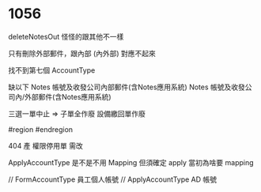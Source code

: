 # 1056

deleteNotesOut 怪怪的跟其他不一樣

只有刪除外部郵件，跟內部 (內外部) 對應不起來

找不到第七個 AccountType

缺以下
Notes 帳號及收發公司內部郵件(含Notes應用系統)
Notes 帳號及收發公司內/外部郵件(含Notes應用系統)


三選一單中止 => 子單全作廢
設備繳回單作廢

   #region
                    #endregion


404 產 權限停用單 需改

ApplyAccountType 是不是不用 Mapping 但須確定 apply 當初為啥要 mapping

// FormAccountType 員工個人帳號
// ApplyAccountType AD 帳號